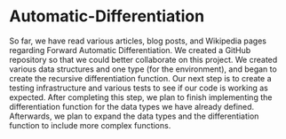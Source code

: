 # Automatic-Differentiation

So far, we have read various articles, blog posts, and Wikipedia pages regarding Forward Automatic Differentiation. We created a GitHub repository so that we could better collaborate on this project. We created various data structures and one type (for the environment), and began to create the recursive differentiation function. Our next step is to create a testing infrastructure and various tests to see if our code is working as expected. After completing this step, we plan to finish implementing the differentiation function for the data types we have already defined. Afterwards, we plan to expand the data types and the differentiation function to include more complex functions.